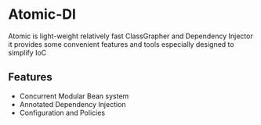 #  Atomic-DI

Atomic is light-weight relatively fast ClassGrapher and Dependency Injector
it provides some convenient features and tools especially designed to simplify IoC 

## Features
<ul>
    <li>Concurrent Modular Bean system</li>
    <li>Annotated Dependency Injection</li>
    <li>Configuration and Policies</li> 
</ul>

